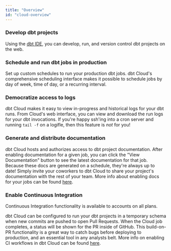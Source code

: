```yaml
---
title: "Overview"
id: "cloud-overview"
---
```


### Develop dbt projects

Using the [dbt IDE](the-dbt-ide), you can develop, run, and version control dbt projects on the web.

<LoomVideo id="05f9c34b17c74c97b98286683dafd420" />

### Schedule and run dbt jobs in production

Set up custom schedules to run your production dbt jobs. dbt Cloud's comprehensive scheduling interface makes it possible to schedule jobs by day of week, time of day, or a recurring interval.

<Lightbox src="/img/docs/dbt-cloud/28f97e6-job-schedule.gif" title="Scheduling jobs with dbt Cloud"/>

### Democratize access to logs

dbt Cloud makes it easy to view in-progress and historical logs for your dbt runs. From Cloud's web interface, you can view and download the run logs for your dbt invocations. If you're happy ssh'ing into a cron server and running `tail -f` on a logifle, then this feature is *not* for you!

<Lightbox src="/img/docs/dbt-cloud/c3fe800-Screen_Shot_2019-02-08_at_6.53.29_PM.png" title="Viewing logs for a dbt run"/>

### Generate and distribute documentation

dbt Cloud hosts and authorizes access to dbt project documentation. After enabling documentation for a given job, you can click the "View Documentation" button to see the latest documentation for that job. Because these docs are generated on a schedule, they're always up to date! Simply invite your coworkers to dbt Cloud to share your project's documentation with the rest of your team. More info about enabling docs for your jobs can be found [here](cloud-generating-documentation).

<Lightbox src="/img/docs/dbt-cloud/b4f242f-view-docs.gif" title="Viewing documentation in dbt Cloud"/>

### Enable Continuous Integration 

<Callout type="info" title="Available on the Developer plan">

Continuous Integration functionality is available to accounts on all plans.

</Callout>

dbt Cloud can be configured to run your dbt projects in a temporary schema when new commits are pushed to open Pull Requests. When the Cloud job completes, a status will be shown for the PR inside of GitHub. This build-on-PR functionality is a great way to catch bugs before deploying to production, and an essential tool in any analysts belt. More info on enabling CI workflows in dbt Cloud can be found [here](cloud-enabling-continuous-integration-with-github).

<Lightbox src="/img/docs/dbt-cloud/813b88c-Screen_Shot_2019-02-08_at_4.54.41_PM.png" title=""/>
